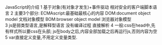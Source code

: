 JavaScript的介绍
1 基于对象(有对象才发生)+事件驱动   相对安全的客户端脚本语言 
2 主要3个部分:
		ECMAscript:最基础最核心的内容
		DOM:document object model  文档对象模型
		BOM:browser object model 浏览器对象模型	
3 js是弱类型语言,是解释型语言 没有编译过程  直接解析
4 一般:css在head中,先有样式所以要css在头部; js在body之后,内容全部加载之后再运行js,否则内容为空
5 var直接定义变量,不用定义变量类型.